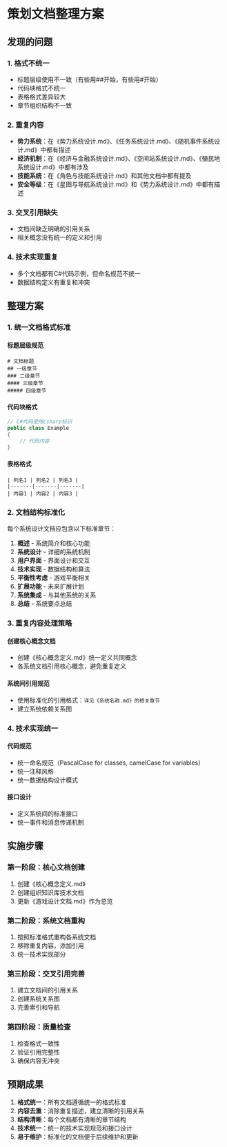 # 策划文档整理方案

## 发现的问题

### 1. 格式不统一
- 标题层级使用不一致（有些用##开始，有些用#开始）
- 代码块格式不统一
- 表格格式差异较大
- 章节组织结构不一致

### 2. 重复内容
- **势力系统**：在《势力系统设计.md》、《任务系统设计.md》、《随机事件系统设计.md》中都有描述
- **经济机制**：在《经济与金融系统设计.md》、《空间站系统设计.md》、《殖民地系统设计.md》中都有涉及
- **技能系统**：在《角色与技能系统设计.md》和其他文档中都有提及
- **安全等级**：在《星图与导航系统设计.md》和《势力系统设计.md》中都有描述

### 3. 交叉引用缺失
- 文档间缺乏明确的引用关系
- 相关概念没有统一的定义和引用

### 4. 技术实现重复
- 多个文档都有C#代码示例，但命名规范不统一
- 数据结构定义有重复和冲突

## 整理方案

### 1. 统一文档格式标准

#### 标题层级规范
```
# 文档标题
## 一级章节
### 二级章节
#### 三级章节
##### 四级章节
```

#### 代码块格式
```csharp
// C#代码使用csharp标识
public class Example
{
    // 代码内容
}
```

#### 表格格式
```
| 列名1 | 列名2 | 列名3 |
|-------|-------|-------|
| 内容1 | 内容2 | 内容3 |
```

### 2. 文档结构标准化

每个系统设计文档应包含以下标准章节：
1. **概述** - 系统简介和核心功能
2. **系统设计** - 详细的系统机制
3. **用户界面** - 界面设计和交互
4. **技术实现** - 数据结构和算法
5. **平衡性考虑** - 游戏平衡相关
6. **扩展功能** - 未来扩展计划
7. **系统集成** - 与其他系统的关系
8. **总结** - 系统要点总结

### 3. 重复内容处理策略

#### 创建核心概念文档
- 创建《核心概念定义.md》统一定义共同概念
- 各系统文档引用核心概念，避免重复定义

#### 系统间引用规范
- 使用标准化的引用格式：`详见《系统名称.md》的相关章节`
- 建立系统依赖关系图

### 4. 技术实现统一

#### 代码规范
- 统一命名规范（PascalCase for classes, camelCase for variables）
- 统一注释风格
- 统一数据结构设计模式

#### 接口设计
- 定义系统间的标准接口
- 统一事件和消息传递机制

## 实施步骤

### 第一阶段：核心文档创建
1. 创建《核心概念定义.md》
2. 创建组织知识库技术文档
3. 更新《游戏设计文档.md》作为总览

### 第二阶段：系统文档重构
1. 按照标准格式重构各系统文档
2. 移除重复内容，添加引用
3. 统一技术实现部分

### 第三阶段：交叉引用完善
1. 建立文档间的引用关系
2. 创建系统关系图
3. 完善索引和导航

### 第四阶段：质量检查
1. 检查格式一致性
2. 验证引用完整性
3. 确保内容无冲突

## 预期成果

1. **格式统一**：所有文档遵循统一的格式标准
2. **内容去重**：消除重复描述，建立清晰的引用关系
3. **结构清晰**：每个文档都有清晰的章节结构
4. **技术统一**：统一的技术实现规范和接口设计
5. **易于维护**：标准化的文档便于后续维护和更新
